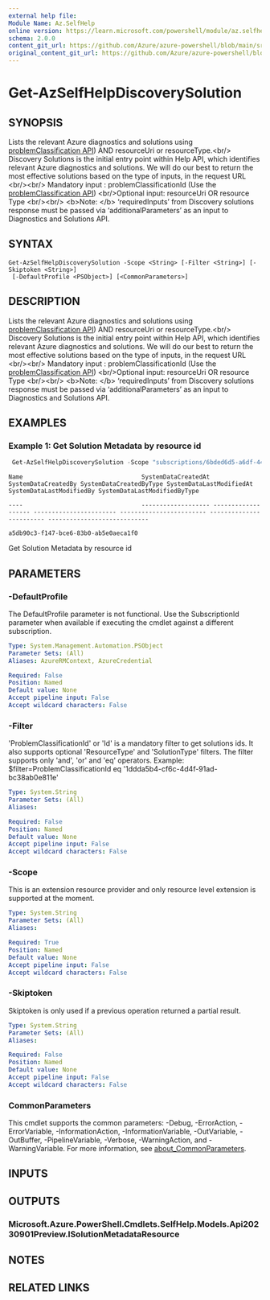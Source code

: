```yaml
---
external help file: 
Module Name: Az.SelfHelp
online version: https://learn.microsoft.com/powershell/module/az.selfhelp/get-azselfhelpdiscoverysolution
schema: 2.0.0
content_git_url: https://github.com/Azure/azure-powershell/blob/main/src/SelfHelp/SelfHelp/help/Get-AzSelfHelpDiscoverySolution.md
original_content_git_url: https://github.com/Azure/azure-powershell/blob/main/src/SelfHelp/SelfHelp/help/Get-AzSelfHelpDiscoverySolution.md
---
```


# Get-AzSelfHelpDiscoverySolution

## SYNOPSIS
Lists the relevant Azure diagnostics and solutions using [problemClassification API](https://learn.microsoft.com/rest/api/support/problem-classifications/list?tabs=HTTP)) AND  resourceUri or resourceType.\<br/\> Discovery Solutions is the initial entry point within Help API, which identifies relevant Azure diagnostics and solutions.
We will do our best to return the most effective solutions based on the type of inputs, in the request URL  \<br/\>\<br/\> Mandatory input :  problemClassificationId (Use the [problemClassification API](https://learn.microsoft.com/rest/api/support/problem-classifications/list?tabs=HTTP)) \<br/\>Optional input: resourceUri OR resource Type \<br/\>\<br/\> \<b\>Note: \</b\>  ‘requiredInputs’ from Discovery solutions response must be passed via ‘additionalParameters’ as an input to Diagnostics and Solutions API.

## SYNTAX

```
Get-AzSelfHelpDiscoverySolution -Scope <String> [-Filter <String>] [-Skiptoken <String>]
 [-DefaultProfile <PSObject>] [<CommonParameters>]
```

## DESCRIPTION
Lists the relevant Azure diagnostics and solutions using [problemClassification API](https://learn.microsoft.com/rest/api/support/problem-classifications/list?tabs=HTTP)) AND  resourceUri or resourceType.\<br/\> Discovery Solutions is the initial entry point within Help API, which identifies relevant Azure diagnostics and solutions.
We will do our best to return the most effective solutions based on the type of inputs, in the request URL  \<br/\>\<br/\> Mandatory input :  problemClassificationId (Use the [problemClassification API](https://learn.microsoft.com/rest/api/support/problem-classifications/list?tabs=HTTP)) \<br/\>Optional input: resourceUri OR resource Type \<br/\>\<br/\> \<b\>Note: \</b\>  ‘requiredInputs’ from Discovery solutions response must be passed via ‘additionalParameters’ as an input to Diagnostics and Solutions API.

## EXAMPLES

### Example 1: Get Solution Metadata by resource id
```powershell
 Get-AzSelfHelpDiscoverySolution -Scope "subscriptions/6bded6d5-a6df-44e1-96d3-bf71f6f5f8ba/resourceGroups/test-rgName/providers/Microsoft.KeyVault/vaults/testKeyVault" -Filter "problemClassificationId eq '1ddda5b4-cf6c-4d4f-91ad-bc38ab0e811e'"
```

```output
Name                                 SystemDataCreatedAt SystemDataCreatedBy SystemDataCreatedByType SystemDataLastModifiedAt SystemDataLastModifiedBy SystemDataLastModifiedByType 

----                                 ------------------- ------------------- ----------------------- ------------------------ ------------------------ ---------------------------- 

a5db90c3-f147-bce6-83b0-ab5e0aeca1f0 
```

Get Solution Metadata by resource id

## PARAMETERS

### -DefaultProfile
The DefaultProfile parameter is not functional.
Use the SubscriptionId parameter when available if executing the cmdlet against a different subscription.

```yaml
Type: System.Management.Automation.PSObject
Parameter Sets: (All)
Aliases: AzureRMContext, AzureCredential

Required: False
Position: Named
Default value: None
Accept pipeline input: False
Accept wildcard characters: False
```

### -Filter
'ProblemClassificationId' or 'Id' is a mandatory filter to get solutions ids.
It also supports optional 'ResourceType' and 'SolutionType' filters.
The filter supports only 'and', 'or' and 'eq' operators.
Example: $filter=ProblemClassificationId eq '1ddda5b4-cf6c-4d4f-91ad-bc38ab0e811e'

```yaml
Type: System.String
Parameter Sets: (All)
Aliases:

Required: False
Position: Named
Default value: None
Accept pipeline input: False
Accept wildcard characters: False
```

### -Scope
This is an extension resource provider and only resource level extension is supported at the moment.

```yaml
Type: System.String
Parameter Sets: (All)
Aliases:

Required: True
Position: Named
Default value: None
Accept pipeline input: False
Accept wildcard characters: False
```

### -Skiptoken
Skiptoken is only used if a previous operation returned a partial result.

```yaml
Type: System.String
Parameter Sets: (All)
Aliases:

Required: False
Position: Named
Default value: None
Accept pipeline input: False
Accept wildcard characters: False
```

### CommonParameters
This cmdlet supports the common parameters: -Debug, -ErrorAction, -ErrorVariable, -InformationAction, -InformationVariable, -OutVariable, -OutBuffer, -PipelineVariable, -Verbose, -WarningAction, and -WarningVariable. For more information, see [about_CommonParameters](http://go.microsoft.com/fwlink/?LinkID=113216).

## INPUTS

## OUTPUTS

### Microsoft.Azure.PowerShell.Cmdlets.SelfHelp.Models.Api20230901Preview.ISolutionMetadataResource

## NOTES

## RELATED LINKS

